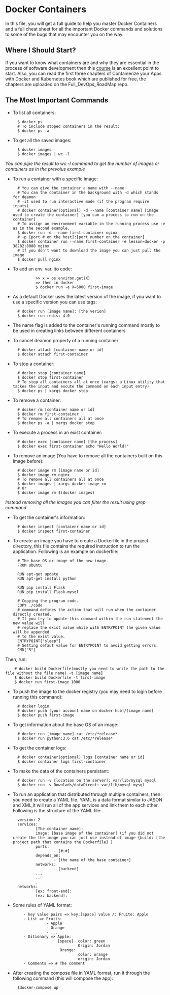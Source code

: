 # Docker Containers

In this file, you will get a full guide to help you master Docker Containers and a full cheat sheet for all the important Docker commands and solutions to some of the bugs that may encounter you on the way.

## Where I Should Start?

If you want to know what containers are and why they are essential in the process of software development then this [course](https://www.youtube.com/watch?v=fqMOX6JJhGo&t=4210s) is an excellent point to start. Also, you can read the first three chapters of Containerize your Apps with Docker and Kubernetes book which are published for free, the chapters are uploaded on the Full_DevOps_RoadMap repo.

## The Most Important Commands

- To list all containers:

        $ docker ps
        # To include stoped containers in the result:
        $ docker ps -a

- To get all the saved images:

        $ docker images
        $ docker images | wc -l

_You can pipe the result to wc -l command to get the number of images or containers as in the prevoius example_

- To run a container with a specific image:

        # You can give the container a name with --name
        # You can the container in the background with -d which stands for deamon
        # -it used to run interactive mode (if the program require inputs)
        # docker container(optional) -d --name [container name] [image used to create the container] [you can a process to run on the container]
        # To assign an environment variable in the running process use -e as in the second example.
        $ docker run -d --name first-container nginx
        # -p [port # on the host]:[port number on the container]
        $ docker container run --name first-container -e lesson=docker -p 38282:8080 nginx
        # If you don't want to download the image you can just pull the image
        $ docker pull nginx

- To add an env. var. ito code:

                >> x = os.environ.get(X)
                => then in docker
                $ docker run -e X=5000 first-image

- As a default Docker uses the latest version of the image, if you want to use a specific version you can use tags:

        # docker run [image name]: [the verion]
        $ docker run redis: 4.0

- The name flag is added to the container's running command mostly to be used in creating links between different containers.

- To cancel deamon property of a running container:

        # docker attach [container name or id]
        $ docker attach first-container

- To stop a container:

        # docker stop [container name]
        $ docker stop first-container
        # To stop all containers all at once (xargs: a Linux utility that tackes the input and excute the command on each input entry)
        $ docker ps | xargs docker stop

- To remove a container:

        # docker rm [container name or id]
        $ docker rm first-container
        # To remove all containers all at once
        $ docker ps -a | xargs docker stop

- To execute a process in an exist container:

        # docker exec [container name] [the process]
        $ docker exec first-container echo "Hello World!"

- To remove an image (You have to remove all the containers built on this image before):

        # docker image rm [image name or id]
        $ docker image rm nginx
        # To remove all containers all at once
        $ docker images | xargs docker image rm
        # Or
        $ docker image rm $(docker images)

_Instead removing all the images you can filter the result using grep command_

- To get the container's information:

        # docker inspect [contaienr name or id]
        $ docker inspect first-container

- To create an image you have to create a Dockerfile in the project directory, this file contains the required instruction to run the application. Following is an example on dockerfile:

        # The base OS or image of the new image.
        FROM Ubuntu

        RUN apt-get update
        RUN apt-get install python

        RUN pip install Flask
        RUN pip install Flask-mysql

        # Copying the program code.
        COPY ./code
        # command defines the action that will run when the container directly created.
        # If you try to update this command within the run statement the new value will
        # replace the exist value while with ENTRYPOINT the given value will be appended
        # to the exist value.
        ENTRYPOINT["sleep"]
        # Setting defaut value for ENTRYPOINT to avoid getting errors.
        CMD["5"]

Then, run:

        # docker build Dockerfile(mostly you need to write the path to the file without the file name) -t [image name]
        $ docker build Dockerfile -t first-image
        $ docker run first-image 1000

- To push the image to the docker registry (you may need to login before running this command):

        # docker login
        # docker push [your account name on docker hub]/[image name]
        $ docker push first-image

- To get information about the base OS of an image:

        # docker run [image name] cat /etc/*release*
        $ docker run python:3.6 cat /etc/*release*

- To get the container logs:

        # docker container(optional) logs [container name or id]
        $ docker container logs first-container

- To make the data of the containers persistant:

        # docker run -v [location on the server]: var/lib/mysql mysql
        $ docker run -v Downlads/dataDirect: var/lib/mysql mysql

- To run an application that distributed through multiple containers, then you need to create a YAML file. YAML is a data format similar to JASON and XML,It will run all of the app services and link them to each other. Following is the structure of the YAML file:

        version: 2
        services:
                [The container name]:
                image: [base image of the container] (if you did not create the the image you can just use instead of image {build: [the project path that contains the Dockerfile] )
                ports:
                        - [#:#]
                depends_on:
                        - [the name of the base container]
                networks:
                        - [backend]
                ...
                ..
                .
        networks:
                [ex: front-end]:
                [ex: backend]:

- Some rules of YAML format:

```
        - key value pairs => key:[space] value /: Fruite: Apple
        - List => Fruits:
                  - Apple
                  - Orange
                  - ...
        - Ditionary => Apple:
                       [space]  color: green
                                Origin: Jordan
                        Orange:
                                color: orange
                                origin: Jordan
        - Comments => # The comment
```

- After creating the compose file in YAML format, run it through the following command (this will compose the app):

        $docker-compose up
